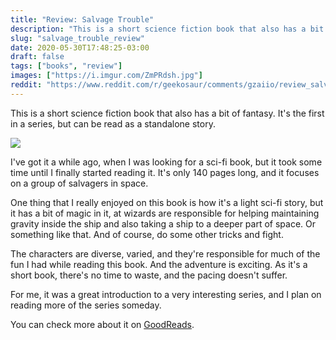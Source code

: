 ```yaml
---
title: "Review: Salvage Trouble"
description: "This is a short science fiction book that also has a bit of fantasy. It's the first in a series, but can be read as a standalone story."
slug: "salvage_trouble_review"
date: 2020-05-30T17:48:25-03:00
draft: false
tags: ["books", "review"]
images: ["https://i.imgur.com/ZmPRdsh.jpg"]
reddit: "https://www.reddit.com/r/geekosaur/comments/gzaiio/review_salvage_trouble/"
---
```


This is a short science fiction book that also has a bit of fantasy. It's the first in a series, but can be read as a standalone story.

![](https://i.imgur.com/ZmPRdsh.jpg)

<!--more-->

I've got it a while ago, when I was looking for a sci-fi book, but it took some time until I finally started reading it. It's only 140 pages long, and it focuses on a group of salvagers in space.

One thing that I really enjoyed on this book is how it's a light sci-fi story, but it has a bit of magic in it, at wizards are responsible for helping maintaining gravity inside the ship and also taking a ship to a deeper part of space. Or something like that. And of course, do some other tricks and fight.

The characters are diverse, varied, and they're responsible for much of the fun I had while reading this book. And the adventure is exciting. As it's a short book, there's no time to waste, and the pacing doesn't suffer.

For me, it was a great introduction to a very interesting series, and I plan on reading more of the series someday.

You can check more about it on [GoodReads](https://www.goodreads.com/book/show/25992468-salvage-trouble).
